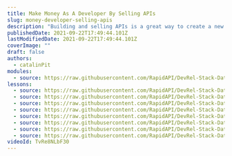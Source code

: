 ```yaml
---
title: Make Money As A Developer By Selling APIs
slug: money-developer-selling-apis
description: "Building and selling APIs is a great way to create a new source of passive income. Thus, in this video, you will see how to monetize your API!"
publishedDate: 2021-09-22T17:49:44.101Z
lastModifiedDate: 2021-09-22T17:49:44.101Z
coverImage: ""
draft: false
authors:
  - catalinPit
modules:
  - source: https://raw.githubusercontent.com/RapidAPI/DevRel-Stack-Data/dev/lms/courses/money-developer-selling-apis/index.md
lessons:
  - source: https://raw.githubusercontent.com/RapidAPI/DevRel-Stack-Data/dev/lms/courses/money-developer-selling-apis/01-introduction.md
  - source: https://raw.githubusercontent.com/RapidAPI/DevRel-Stack-Data/dev/lms/courses/money-developer-selling-apis/02-api.md
  - source: https://raw.githubusercontent.com/RapidAPI/DevRel-Stack-Data/dev/lms/courses/money-developer-selling-apis/03-apis.md
  - source: https://raw.githubusercontent.com/RapidAPI/DevRel-Stack-Data/dev/lms/courses/money-developer-selling-apis/04-rapidapi-hub.md
  - source: https://raw.githubusercontent.com/RapidAPI/DevRel-Stack-Data/dev/lms/courses/money-developer-selling-apis/05-build-api.md
  - source: https://raw.githubusercontent.com/RapidAPI/DevRel-Stack-Data/dev/lms/courses/money-developer-selling-apis/06-deploy-api.md
  - source: https://raw.githubusercontent.com/RapidAPI/DevRel-Stack-Data/dev/lms/courses/money-developer-selling-apis/07-rapidapi-monetize-api.md
  - source: https://raw.githubusercontent.com/RapidAPI/DevRel-Stack-Data/dev/lms/courses/money-developer-selling-apis/08-leaving.md
videoId: TvRe8NLbF30
---
```

